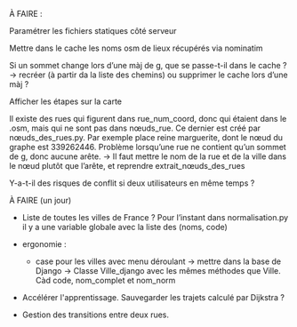 
À FAIRE :

Paramétrer les fichiers statiques côté serveur

Mettre dans le cache les noms osm de lieux récupérés via nominatim

Si un sommet change lors d’une màj de g, que se passe-t-il dans le cache ? -> recréer (à partir da la liste des chemins) ou supprimer le cache lors d’une màj ?

Afficher les étapes sur la carte


Il existe des rues qui figurent dans rue_num_coord, donc qui étaient dans le .osm, mais qui ne sont pas dans nœuds_rue. Ce dernier est créé par nœuds_des_rues.py. Par exemple place reine marguerite, dont le nœud du graphe est 339262446.
Problème lorsqu’une rue ne contient qu’un sommet de g, donc aucune arête.
-> Il faut mettre le nom de la rue et de la ville dans le nœud plutôt que l’arête, et reprendre extrait_nœuds_des_rues

Y-a-t-il des risques de conflit si deux utilisateurs en même temps ?


À FAIRE (un jour)

 - Liste de toutes les villes de France ? Pour l’instant dans normalisation.py il y a une variable globale avec la liste des (noms, code)

 - ergonomie :
     - case pour les villes avec menu déroulant
        -> mettre dans la base de Django
	-> Classe Ville_django avec les mêmes méthodes que Ville. Càd code, nom_complet et nom_norm


- Accélérer l'apprentissage. Sauvegarder les trajets calculé par Dijkstra ?

- Gestion des transitions entre deux rues.


